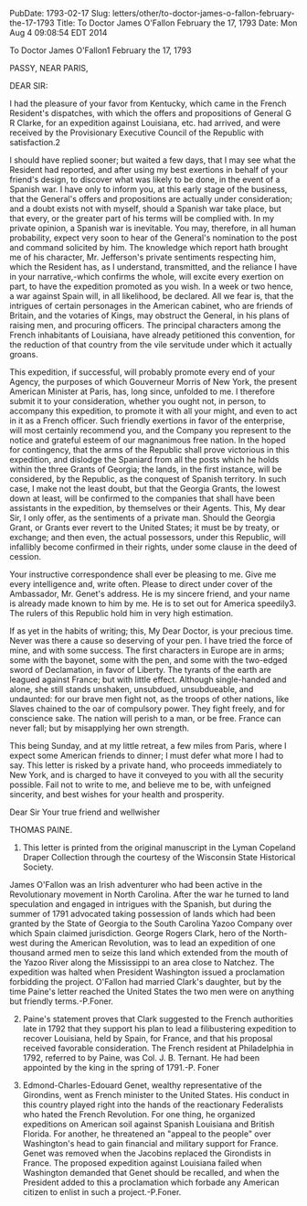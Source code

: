 PubDate: 1793-02-17
Slug: letters/other/to-doctor-james-o-fallon-february-the-17-1793
Title: To Doctor James O'Fallon  February the 17, 1793
Date: Mon Aug  4 09:08:54 EDT 2014

   To Doctor James O'Fallon1  February the 17, 1793

   PASSY, NEAR PARIS,

   DEAR SIR:

   I had the pleasure of your favor from Kentucky, which came in the French
   Resident's dispatches, with which the offers and propositions of General G
   R Clarke, for an expedition against Louisiana, etc. had arrived, and were
   received by the Provisionary Executive Council of the Republic with
   satisfaction.2

   I should have replied sooner; but waited a few days, that I may see what
   the Resident had reported, and after using my best exertions in behalf of
   your friend's design, to discover what was likely to be done, in the event
   of a Spanish war. I have only to inform you, at this early stage of the
   business, that the General's offers and propositions are actually under
   consideration; and a doubt exists not with myself, should a Spanish war
   take place, but that every, or the greater part of his terms will be
   complied with. In my private opinion, a Spanish war is inevitable. You
   may, therefore, in all human probability, expect very soon to hear of the
   General's nomination to the post and command solicited by him. The
   knowledge which report hath brought me of his character, Mr. Jefferson's
   private sentiments respecting him, which the Resident has, as I
   understand, transmitted, and the reliance I have in your narrative,-which
   confirms the whole, will excite every exertion on part, to have the
   expedition promoted as you wish. In a week or two hence, a war against
   Spain will, in all likelihood, be declared. All we fear is, that the
   intrigues of certain personages in the American cabinet, who are friends
   of Britain, and the votaries of Kings, may obstruct the General, in his
   plans of raising men, and procuring officers. The principal characters
   among the French inhabitants of Louisiana, have already petitioned this
   convention, for the reduction of that country from the vile servitude
   under which it actually groans.

   This expedition, if successful, will probably promote every end of your
   Agency, the purposes of which Gouverneur Morris of New York, the present
   American Minister at Paris, has, long since, unfolded to me. I therefore
   submit it to your consideration, whether you ought not, in person, to
   accompany this expedition, to promote it with all your might, and even to
   act in it as a French officer. Such friendly exertions in favor of the
   enterprise, will most certainly recommend you, and the Company you
   represent to the notice and grateful esteem of our magnanimous free
   nation. In the hoped for contingency, that the arms of the Republic shall
   prove victorious in this expedition, and dislodge the Spaniard from all
   the posts which he holds within the three Grants of Georgia; the lands, in
   the first instance, will be considered, by the Republic, as the conquest
   of Spanish territory. In such case, I make not the least doubt, but that
   the Georgia Grants, the lowest down at least, will be confirmed to the
   companies that shall have been assistants in the expedition, by themselves
   or their Agents. This, My dear Sir, I only offer, as the sentiments of a
   private man. Should the Georgia Grant, or Grants ever revert to the United
   States; it must be by treaty, or exchange; and then even, the actual
   possessors, under this Republic, will infallibly become confirmed in their
   rights, under some clause in the deed of cession.

   Your instructive correspondence shall ever be pleasing to me. Give me
   every intelligence and, write often. Please to direct under cover of the
   Ambassador, Mr. Genet's address. He is my sincere friend, and your name is
   already made known to him by me. He is to set out for America speedily3.
   The rulers of this Republic hold him in very high estimation.

   If as yet in the habits of writing; this, My Dear Doctor, is your precious
   time. Never was there a cause so deserving of your pen. I have tried the
   force of mine, and with some success. The first characters in Europe are
   in arms; some with the bayonet, some with the pen, and some with the
   two-edged sword of Declamation, in favor of Liberty. The tyrants of the
   earth are leagued against France; but with little effect. Although
   single-handed and alone, she still stands unshaken, unsubdued,
   unsubdueable, and undaunted: for our brave men fight not, as the troops of
   other nations, like Slaves chained to the oar of compulsory power. They
   fight freely, and for conscience sake. The nation will perish to a man, or
   be free. France can never fall; but by misapplying her own strength.

   This being Sunday, and at my little retreat, a few miles from Paris, where
   I expect some American friends to dinner; I must defer what more I had to
   say. This letter is risked by a private hand, who proceeds immediately to
   New York, and is charged to have it conveyed to you with all the security
   possible. Fail not to write to me, and believe me to be, with unfeigned
   sincerity, and best wishes for your health and prosperity.

   Dear Sir Your true friend and wellwisher

   THOMAS PAINE.

   1. This letter is printed from the original manuscript in the Lyman
   Copeland Draper Collection through the courtesy of the Wisconsin State
   Historical Society.

   James O'Fallon was an Irish adventurer who had been active in the
   Revolutionary movement in North Carolina. After the war he turned to land
   speculation and engaged in intrigues with the Spanish, but during the
   summer of 1791 advocated taking possession of lands which had been granted
   by the State of Georgia to the South Carolina Yazoo Company over which
   Spain claimed jurisdiction. George Rogers Clark, hero of the North-west
   during the American Revolution, was to lead an expedition of one thousand
   armed men to seize this land which extended from the mouth of the Yazoo
   River along the Mississippi to an area close to Natchez. The expedition
   was halted when President Washington issued a proclamation forbidding the
   project. O'Fallon had married Clark's daughter, but by the time Paine's
   letter reached the United States the two men were on anything but friendly
   terms.-P.Foner.

   2. Paine's statement proves that Clark suggested to the French authorities
   late in 1792 that they support his plan to lead a filibustering expedition
   to recover Louisiana, held by Spain, for France, and that his proposal
   received favorable consideration. The French resident at Philadelphia in
   1792, referred to by Paine, was Col. J. B. Ternant. He had been appointed
   by the king in the spring of 1791.-P. Foner

   3. Edmond-Charles-Edouard Genet, wealthy representative of the Girondins,
   went as French minister to the United States. His conduct in this country
   played right into the hands of the reactionary Federalists who hated the
   French Revolution. For one thing, he organized expeditions on American
   soil against Spanish Louisiana and British Florida. For another, he
   threatened an "appeal to the people" over Washington's head to gain
   financial and military support for France. Genet was removed when the
   Jacobins replaced the Girondists in France. The proposed expedition
   against Louisiana failed when Washington demanded that Genet should be
   recalled, and when the President added to this a proclamation which
   forbade any American citizen to enlist in such a project.-P.Foner.


